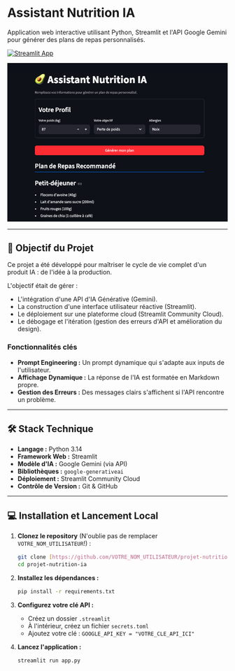 # Assistant Nutrition IA

Application web interactive utilisant Python, Streamlit et l'API Google Gemini pour générer des plans de repas personnalisés.

[![Streamlit App](https://static.streamlit.io/badges/streamlit_badge_black_white.svg)](https://projet-nutrition-ia-4bf5merpbasfp2hynv6u3k.streamlit.app/)


![Aperçu de l'application](demo.png)

---

## 🎯 Objectif du Projet
Ce projet a été développé pour maîtriser le cycle de vie complet d'un produit IA : de l'idée à la production.

L'objectif était de gérer :
* L'intégration d'une API d'IA Générative (Gemini).
* La construction d'une interface utilisateur réactive (Streamlit).
* Le déploiement sur une plateforme cloud (Streamlit Community Cloud).
* Le débogage et l'itération (gestion des erreurs d'API et amélioration du design).

### Fonctionnalités clés
* **Prompt Engineering :** Un prompt dynamique qui s'adapte aux inputs de l'utilisateur.
* **Affichage Dynamique :** La réponse de l'IA est formatée en Markdown propre.
* **Gestion des Erreurs :** Des messages clairs s'affichent si l'API rencontre un problème.

---

## 🛠️ Stack Technique
* **Langage :** Python 3.14
* **Framework Web :** Streamlit
* **Modèle d'IA :** Google Gemini (via API)
* **Bibliothèques :** `google-generativeai`
* **Déploiement :** Streamlit Community Cloud
* **Contrôle de Version :** Git & GitHub

---

## 💻 Installation et Lancement Local

1.  **Clonez le repository** (N'oublie pas de remplacer `VOTRE_NOM_UTILISATEUR`!) :
    ```bash
    git clone [https://github.com/VOTRE_NOM_UTILISATEUR/projet-nutrition-ia.git](https://github.com/VOTRE_NOM_UTILISATEUR/projet-nutrition-ia.git)
    cd projet-nutrition-ia
    ```

2.  **Installez les dépendances :**
    ```bash
    pip install -r requirements.txt
    ```

3.  **Configurez votre clé API :**
    * Créez un dossier `.streamlit`
    * À l'intérieur, créez un fichier `secrets.toml`
    * Ajoutez votre clé : `GOOGLE_API_KEY = "VOTRE_CLE_API_ICI"`

4.  **Lancez l'application :**
    ```bash
    streamlit run app.py
    ```
